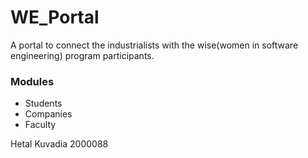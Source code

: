 # WE_Portal

A portal to connect the industrialists with the wise(women in software engineering) program participants.

### Modules 

* Students
* Companies
* Faculty


Hetal Kuvadia 2000088